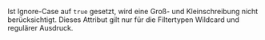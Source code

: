 Ist Ignore-Case auf `true` gesetzt, wird eine Groß- und Kleinschreibung nicht berücksichtigt. Dieses Attribut gilt nur für die Filtertypen Wildcard und regulärer Ausdruck.